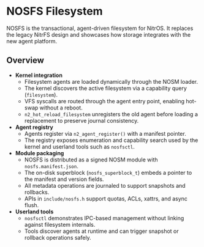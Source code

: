 # NOSFS Filesystem

NOSFS is the transactional, agent-driven filesystem for NitrOS. It replaces
the legacy NitrFS design and showcases how storage integrates with the new
agent platform.

## Overview

* **Kernel integration**
  * Filesystem agents are loaded dynamically through the NOSM loader.
  * The kernel discovers the active filesystem via a capability query
    (`filesystem`).
  * VFS syscalls are routed through the agent entry point, enabling hot-swap
    without a reboot.
  * `n2_hot_reload_filesystem` unregisters the old agent before loading a
    replacement to preserve journal consistency.
* **Agent registry**
  * Agents register via `n2_agent_register()` with a manifest pointer.
  * The registry exposes enumeration and capability search used by the kernel
    and userland tools such as `nosfsctl`.
* **Module packaging**
  * NOSFS is distributed as a signed NOSM module with `nosfs.manifest.json`.
  * The on-disk superblock (`nosfs_superblock_t`) embeds a pointer to the
    manifest and version fields.
  * All metadata operations are journaled to support snapshots and rollbacks.
  * APIs in `include/nosfs.h` support quotas, ACLs, xattrs, and async flush.
* **Userland tools**
  * `nosfsctl` demonstrates IPC-based management without linking against
    filesystem internals.
  * Tools discover agents at runtime and can trigger snapshot or rollback
    operations safely.

